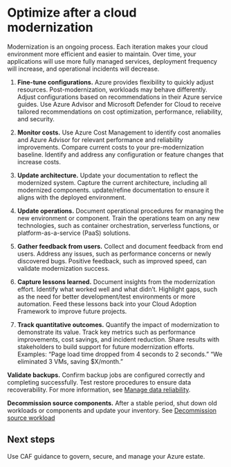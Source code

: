 # Optimize after a cloud modernization

Modernization is an ongoing process. Each iteration makes your cloud environment more efficient and easier to maintain. Over time, your applications will use more fully managed services, deployment frequency will increase, and operational incidents will decrease.

1. **Fine-tune configurations.** Azure provides flexibility to quickly adjust resources. Post-modernization, workloads may behave differently. Adjust configurations based on recommendations in their Azure service guides. Use Azure Advisor and Microsoft Defender for Cloud to receive tailored recommendations on cost optimization, performance, reliability, and security.

2. **Monitor costs.** Use Azure Cost Management to identify cost anomalies and Azure Advisor for relevant performance and reliability improvements. Compare current costs to your pre-modernization baseline. Identify and address any configuration or feature changes that increase costs.

5. **Update architecture.** Update your documentation to reflect the modernized system. Capture the current architecture, including all modernized components. update/refine documentation to ensure it aligns with the deployed environment.

6. **Update operations.** Document operational procedures for managing the new environment or component. Train the operations team on any new technologies, such as container orchestration, serverless functions, or platform-as-a-service (PaaS) solutions.

7. **Gather feedback from users.** Collect and document feedback from end users. Address any issues, such as performance concerns or newly discovered bugs. Positive feedback, such as improved speed, can validate modernization success.

8. **Capture lessons learned.** Document insights from the modernization effort. Identify what worked well and what didn’t. Highlight gaps, such as the need for better development/test environments or more automation. Feed these lessons back into your Cloud Adoption Framework to improve future projects.

9. **Track quantitative outcomes.** Quantify the impact of modernization to demonstrate its value. Track key metrics such as performance improvements, cost savings, and incident reduction. Share results with stakeholders to build support for future modernization efforts. Examples: “Page load time dropped from 4 seconds to 2 seconds.” “We eliminated 3 VMs, saving $X/month.”

**Validate backups.** Confirm backup jobs are configured correctly and completing successfully. Test restore procedures to ensure data recoverability. For more information, see [Manage data reliability](/azure/backup/backup-overview).

**Decommission source components.** After a stable period, shut down old workloads or components and update your inventory. See [Decommission source workload](./)

## Next steps

Use CAF guidance to govern, secure, and manage your Azure estate.
